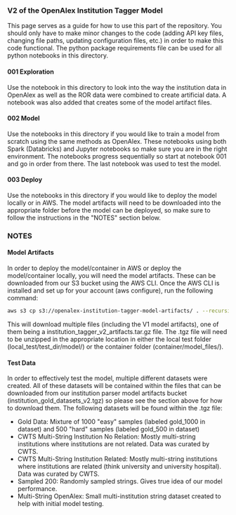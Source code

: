 ### V2 of the OpenAlex Institution Tagger Model

This page serves as a guide for how to use this part of the repository. You should only have to make minor changes to the code (adding API key files, changing file paths, updating configuration files, etc.) in order to make this code functional. The python package requirements file can be used for all python notebooks in this directory.

#### 001 Exploration

Use the notebook in this directory to look into the way the institution data in OpenAlex as well as the ROR data were combined to create artificial data. A notebook was also added that creates some of the model artifact files.

#### 002 Model

Use the notebooks in this directory if you would like to train a model from scratch using the same methods as OpenAlex. These notebooks using both Spark (Databricks) and Jupyter notebooks so make sure you are in the right environment. The notebooks progress sequentially so start at notebook 001 and go in order from there. The last notebook was used to test the model.

#### 003 Deploy

Use the notebooks in this directory if you would like to deploy the model locally or in AWS. The model artifacts will need to be downloaded into the appropriate folder before the model can be deployed, so make sure to follow the instructions in the "NOTES" section below.


### NOTES
#### Model Artifacts
In order to deploy the model/container in AWS or deploy the model/container locally, you will need the model artifacts. These can be downloaded from our S3 bucket using the AWS CLI. Once the AWS CLI is installed and set up for your account (aws configure), run the following command:

```bash
aws s3 cp s3://openalex-institution-tagger-model-artifacts/ . --recursive
```

This will download multiple files (including the V1 model artifacts), one of them being a institution_tagger_v2_artifacts.tar.gz file. The .tgz file will need to be unzipped in the appropriate location in either the local test folder (local_test/test_dir/model/) or the container folder (container/model_files/).

#### Test Data
In order to effectively test the model, multiple different datasets were created. All of these datasets will be contained within the files that can be downloaded from our institution parser model artifacts bucket (institution_gold_datasets_v2.tgz) so please see the section above for how to download them. The following datasets will be found within the .tgz file:

* Gold Data: Mixture of 1000 "easy" samples (labeled gold_1000 in dataset) and 500 "hard" samples (labeled gold_500 in dataset)
* CWTS Multi-String Institution No Relation: Mostly multi-string institutions where institutions are not related. Data was curated by CWTS.
* CWTS Multi-String Institution Related: Mostly multi-string institutions where institutions are related (think university and university hospital). Data was curated by CWTS.
* Sampled 200: Randomly sampled strings. Gives true idea of our model performance.
* Multi-String OpenAlex: Small multi-institution string dataset created to help with initial model testing.
